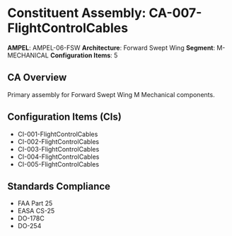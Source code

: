 # Constituent Assembly: CA-007-FlightControlCables

**AMPEL**: AMPEL-06-FSW
**Architecture**: Forward Swept Wing
**Segment**: M-MECHANICAL
**Configuration Items**: 5

## CA Overview
Primary assembly for Forward Swept Wing M Mechanical components.

## Configuration Items (CIs)
- CI-001-FlightControlCables
- CI-002-FlightControlCables
- CI-003-FlightControlCables
- CI-004-FlightControlCables
- CI-005-FlightControlCables

## Standards Compliance
- FAA Part 25
- EASA CS-25
- DO-178C
- DO-254

